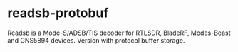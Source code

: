 # readsb-protobuf
Readsb is a Mode-S/ADSB/TIS decoder for RTLSDR, BladeRF, Modes-Beast and GNS5894 devices. Version with protocol buffer storage.

